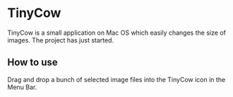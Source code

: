 TinyCow
=======

TinyCow is a small application on Mac OS which easily changes the size of images.
The project has just started.

How to use
----------

Drag and drop a bunch of selected image files into the TinyCow icon in the Menu Bar.

